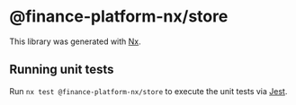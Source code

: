 # @finance-platform-nx/store

This library was generated with [Nx](https://nx.dev).

## Running unit tests

Run `nx test @finance-platform-nx/store` to execute the unit tests via [Jest](https://jestjs.io).
